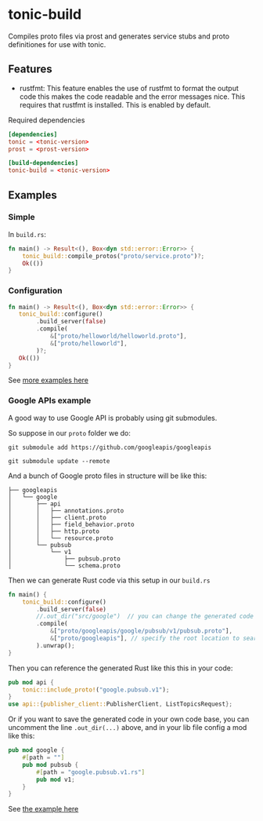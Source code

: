# tonic-build

Compiles proto files via prost and generates service stubs and proto definitiones for use with tonic.

## Features

- rustfmt: This feature enables the use of rustfmt to format the output code this makes the code readable and the error messages nice. This requires that rustfmt is installed. This is enabled by default.

Required dependencies

```toml
[dependencies]
tonic = <tonic-version>
prost = <prost-version>

[build-dependencies]
tonic-build = <tonic-version>
```

## Examples

### Simple

In `build.rs`:
```rust
fn main() -> Result<(), Box<dyn std::error::Error>> {
    tonic_build::compile_protos("proto/service.proto")?;
    Ok(())
}
```

### Configuration

```rust
fn main() -> Result<(), Box<dyn std::error::Error>> {
   tonic_build::configure()
        .build_server(false)
        .compile(
            &["proto/helloworld/helloworld.proto"],
            &["proto/helloworld"],
        )?;
   Ok(())
}
```
See [more examples here](https://github.com/hyperium/tonic/tree/master/examples)

### Google APIs example
A good way to use Google API is probably using git submodules.

So suppose in our `proto` folder we do:
```
git submodule add https://github.com/googleapis/googleapis

git submodule update --remote
```

And a bunch of Google proto files in structure will be like this:
```
├── googleapis
│   └── google
│       ├── api
│       │   ├── annotations.proto
│       │   ├── client.proto
│       │   ├── field_behavior.proto
│       │   ├── http.proto
│       │   └── resource.proto
│       └── pubsub
│           └── v1
│               ├── pubsub.proto
│               └── schema.proto
```

Then we can generate Rust code via this setup in our `build.rs`
```rust
fn main() {
    tonic_build::configure()
        .build_server(false)
        //.out_dir("src/google")  // you can change the generated code's location
        .compile(
            &["proto/googleapis/google/pubsub/v1/pubsub.proto"],
            &["proto/googleapis"], // specify the root location to search proto dependencies
        ).unwrap();
}
```

Then you can reference the generated Rust like this this in your code:
```rust
pub mod api {
    tonic::include_proto!("google.pubsub.v1");
}
use api::{publisher_client::PublisherClient, ListTopicsRequest};
```

Or if you want to save the generated code in your own code base,
you can uncomment the line `.out_dir(...)` above, and in your lib file
config a mod like this:
```rust
pub mod google {
    #[path = ""]
    pub mod pubsub {
        #[path = "google.pubsub.v1.rs"]
        pub mod v1;
    }
}
```
See [the example here](https://github.com/hyperium/tonic/tree/master/examples/src/gcp)